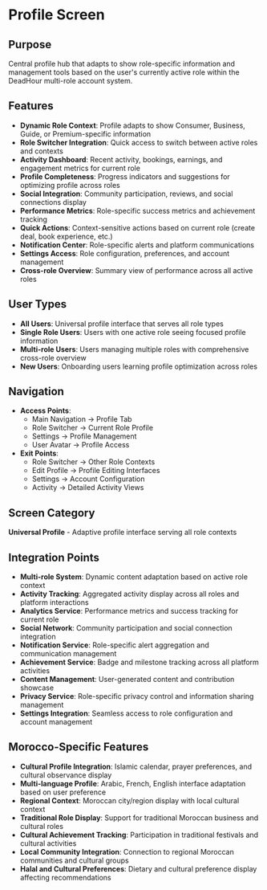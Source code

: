 # Profile Screen

## Purpose
Central profile hub that adapts to show role-specific information and management tools based on the user's currently active role within the DeadHour multi-role account system.

## Features
- **Dynamic Role Context**: Profile adapts to show Consumer, Business, Guide, or Premium-specific information
- **Role Switcher Integration**: Quick access to switch between active roles and contexts
- **Activity Dashboard**: Recent activity, bookings, earnings, and engagement metrics for current role
- **Profile Completeness**: Progress indicators and suggestions for optimizing profile across roles
- **Social Integration**: Community participation, reviews, and social connections display
- **Performance Metrics**: Role-specific success metrics and achievement tracking
- **Quick Actions**: Context-sensitive actions based on current role (create deal, book experience, etc.)
- **Notification Center**: Role-specific alerts and platform communications
- **Settings Access**: Role configuration, preferences, and account management
- **Cross-role Overview**: Summary view of performance across all active roles

## User Types
- **All Users**: Universal profile interface that serves all role types
- **Single Role Users**: Users with one active role seeing focused profile information
- **Multi-role Users**: Users managing multiple roles with comprehensive cross-role overview
- **New Users**: Onboarding users learning profile optimization across roles

## Navigation
- **Access Points**:
  - Main Navigation → Profile Tab
  - Role Switcher → Current Role Profile
  - Settings → Profile Management
  - User Avatar → Profile Access
- **Exit Points**:
  - Role Switcher → Other Role Contexts
  - Edit Profile → Profile Editing Interfaces
  - Settings → Account Configuration
  - Activity → Detailed Activity Views

## Screen Category
**Universal Profile** - Adaptive profile interface serving all role contexts

## Integration Points
- **Multi-role System**: Dynamic content adaptation based on active role context
- **Activity Tracking**: Aggregated activity display across all roles and platform interactions
- **Analytics Service**: Performance metrics and success tracking for current role
- **Social Network**: Community participation and social connection integration
- **Notification Service**: Role-specific alert aggregation and communication management
- **Achievement Service**: Badge and milestone tracking across all platform activities
- **Content Management**: User-generated content and contribution showcase
- **Privacy Service**: Role-specific privacy control and information sharing management
- **Settings Integration**: Seamless access to role configuration and account management

## Morocco-Specific Features
- **Cultural Profile Integration**: Islamic calendar, prayer preferences, and cultural observance display
- **Multi-language Profile**: Arabic, French, English interface adaptation based on user preference
- **Regional Context**: Moroccan city/region display with local cultural context
- **Traditional Role Display**: Support for traditional Moroccan business and cultural roles
- **Cultural Achievement Tracking**: Participation in traditional festivals and cultural activities
- **Local Community Integration**: Connection to regional Moroccan communities and cultural groups
- **Halal and Cultural Preferences**: Dietary and cultural preference display affecting recommendations